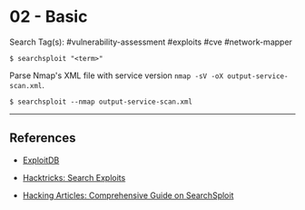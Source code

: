 # 02 - Basic

Search Tag(s): #vulnerability-assessment #exploits #cve #network-mapper

```
$ searchsploit "<term>"
```

Parse Nmap's XML file with service version `nmap -sV -oX output-service-scan.xml`.

```
$ searchsploit --nmap output-service-scan.xml
```

---
## References

- [ExploitDB](https://www.exploit-db.com)

- [Hacktricks: Search Exploits](https://book.hacktricks.xyz/generic-methodologies-and-resources/search-exploits)

- [Hacking Articles: Comprehensive Guide on SearchSploit](https://www.hackingarticles.in/comprehensive-guide-on-searchsploit/)